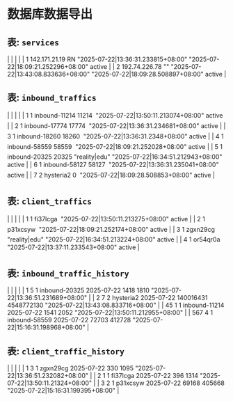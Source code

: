 # 数据库数据导出

## 表: `services`

|  |
|  |
| 1 142.171.21.19 RN "2025-07-22|13:36:31.233815+08:00" "2025-07-22|18:09:21.252296+08:00" active |
| 2 192.74.226.78 "" "2025-07-22|13:43:08.833636+08:00" "2025-07-22|18:09:28.508897+08:00" active |

## 表: `inbound_traffics`

|  |
|  |
| 1 1 inbound-11214 11214  "2025-07-22|13:50:11.213074+08:00" active |
| 2 1 inbound-17774 17774  "2025-07-22|13:36:31.234681+08:00" active |
| 3 1 inbound-18260 18260  "2025-07-22|13:36:31.2348+08:00" active |
| 4 1 inbound-58559 58559  "2025-07-22|18:09:21.252028+08:00" active |
| 5 1 inbound-20325 20325 "reality|edu" "2025-07-22|16:34:51.212943+08:00" active |
| 6 1 inbound-58127 58127  "2025-07-22|13:36:31.235041+08:00" active |
| 7 2 hysteria2 0  "2025-07-22|18:09:28.508853+08:00" active |

## 表: `client_traffics`

|  |
|  |
| 1 1 fi37lcga  "2025-07-22|13:50:11.213275+08:00" active |
| 2 1 p31xcsyw  "2025-07-22|18:09:21.252174+08:00" active |
| 3 1 zgxn29cg "reality|edu" "2025-07-22|16:34:51.213224+08:00" active |
| 4 1 or54qr0a  "2025-07-22|13:37:11.233543+08:00" active |

## 表: `inbound_traffic_history`

|  |
|  |
| 1 5 1 inbound-20325 2025-07-22 1418 1810 "2025-07-22|13:36:51.231689+08:00" |
| 2 7 2 hysteria2 2025-07-22 140016431 4548772130 "2025-07-22|13:43:08.833716+08:00" |
| 45 1 1 inbound-11214 2025-07-22 1541 2052 "2025-07-22|13:50:11.212955+08:00" |
| 567 4 1 inbound-58559 2025-07-22 72703 412728 "2025-07-22|15:16:31.198968+08:00" |

## 表: `client_traffic_history`

|  |
|  |
| 1 3 1 zgxn29cg 2025-07-22 330 1095 "2025-07-22|13:36:51.232082+08:00" |
| 2 1 1 fi37lcga 2025-07-22 396 1314 "2025-07-22|13:50:11.21324+08:00" |
| 3 2 1 p31xcsyw 2025-07-22 69168 405668 "2025-07-22|15:16:31.199395+08:00" |



